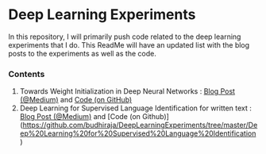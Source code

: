# Deep Learning Experiments

In this repository, I will primarily push code related to the deep learning experiments that I do. This ReadMe will have an updated list with the blog posts to the experiments as well as the code.

### Contents
1. Towards Weight Initialization in Deep Neural Networks : [Blog Post (@Medium)](https://medium.com/@amarbudhiraja/towards-weight-initialization-in-deep-neural-networks-908d3d9f1e02) and [Code (on GitHub)](https://github.com/budhiraja/DeepLearningExperiments/tree/master/TowardsWeightInitilizationInDeepNets)
2. Deep Learning for Supervised Language Identification for written text : [Blog Post (@Medium)](https://medium.com/@amarbudhiraja/supervised-language-identification-for-short-and-long-texts-with-code-626f9c78c47c) and [Code (on Github)] (https://github.com/budhiraja/DeepLearningExperiments/tree/master/Deep%20Learning%20for%20Supervised%20Language%20Identification)
